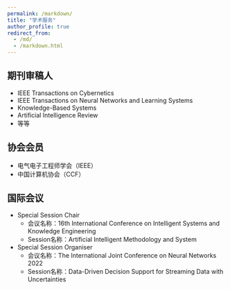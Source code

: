 ```yaml
---
permalink: /markdown/
title: "学术服务"
author_profile: true
redirect_from: 
  - /md/
  - /markdown.html
---
```


## 期刊审稿人

* IEEE Transactions on Cybernetics
* IEEE Transactions on Neural Networks and Learning Systems
* Knowledge-Based Systems
* Artificial Intelligence Review
* 等等

## 协会会员

* 电气电子工程师学会（IEEE）
* 中国计算机协会（CCF）

## 国际会议

* Special Session Chair
  * 会议名称：16th International Conference on Intelligent Systems and Knowledge Engineering
  * Session名称：Artificial Intelligent Methodology and System
* Special Session Organiser
  * 会议名称：The International Joint Conference on Neural Networks 2022
  * Session名称：Data-Driven Decision Support for Streaming Data with Uncertainties

